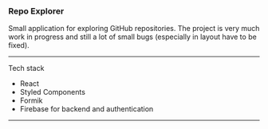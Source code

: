 ### Repo Explorer
Small application for exploring GitHub repositories.
The project is very much work in progress and still a lot of small bugs (especially in layout have to be fixed).
<hr>
Tech stack

- React
- Styled Components
- Formik
- Firebase for backend and authentication

<hr>
